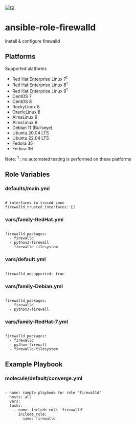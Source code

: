 [![CI](https://github.com/de-it-krachten/ansible-role-firewalld/workflows/CI/badge.svg?event=push)](https://github.com/de-it-krachten/ansible-role-firewalld/actions?query=workflow%3ACI)


# ansible-role-firewalld

Install & configure firewalld


## Platforms

Supported platforms

- Red Hat Enterprise Linux 7<sup>1</sup>
- Red Hat Enterprise Linux 8<sup>1</sup>
- Red Hat Enterprise Linux 9<sup>1</sup>
- CentOS 7
- CentOS 8
- RockyLinux 8
- OracleLinux 8
- AlmaLinux 8
- AlmaLinux 9
- Debian 11 (Bullseye)
- Ubuntu 20.04 LTS
- Ubuntu 22.04 LTS
- Fedora 35
- Fedora 36

Note:
<sup>1</sup> : no automated testing is performed on these platforms

## Role Variables
### defaults/main.yml
<pre><code>
# interfaces in trused zone
firewalld_trusted_interfaces: []
</pre></code>

### vars/family-RedHat.yml
<pre><code>
firewalld_packages:
  - firewalld
  - python3-firewall
  - firewalld-filesystem
</pre></code>

### vars/default.yml
<pre><code>
firewalld_unsupported: true
</pre></code>

### vars/family-Debian.yml
<pre><code>
firewalld_packages:
  - firewalld
  - python3-firewall
</pre></code>

### vars/family-RedHat-7.yml
<pre><code>
firewalld_packages:
  - firewalld
  - python-firewall
  - firewalld-filesystem
</pre></code>



## Example Playbook
### molecule/default/converge.yml
<pre><code>
- name: sample playbook for role 'firewalld'
  hosts: all
  vars:
  tasks:
    - name: Include role 'firewalld'
      include_role:
        name: firewalld
</pre></code>
